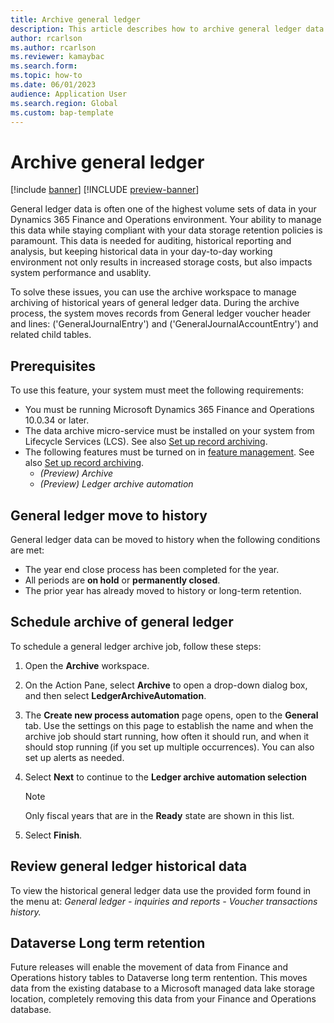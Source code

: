 ```yaml
---
title: Archive general ledger
description: This article describes how to archive general ledger data to help improve database performance while keeping the records available for historical reporting, auditing, machine learning, legal claims, and other purposes.
author: rcarlson
ms.author: rcarlson
ms.reviewer: kamaybac
ms.search.form: 
ms.topic: how-to
ms.date: 06/01/2023
audience: Application User
ms.search.region: Global
ms.custom: bap-template
---
```


# Archive general ledger

[!include [banner](../includes/banner.md)]
[!INCLUDE [preview-banner](../includes/preview-banner.md)]

<!--KFM: Preview until 10.0.34 GA -->
<!--KFM: Add form codes to metadata -->

General ledger data is often one of the highest volume sets of data in your Dynamics 365 Finance and Operations environment. Your ability to manage this data while staying compliant with your data storage retention policies is paramount. This data is needed for auditing, historical reporting and analysis, but keeping historical data in your day-to-day working environment not only results in increased storage costs, but also impacts system performance and usablity. 

To solve these issues, you can use the archive workspace to manage archiving of historical years of general ledger data. During the archive process, the system moves records from General ledger voucher header and lines: ('GeneralJournalEntry') and ('GeneralJournalAccountEntry') and related child tables. 

## Prerequisites

To use this feature, your system must meet the following requirements:

- You must be running Microsoft Dynamics 365 Finance and Operations 10.0.34 or later.
- The data archive micro-service must be installed on your system from Lifecycle Services (LCS). See also [Set up record archiving](archive-setup.md).
- The following features must be turned on in [feature management](../../fin-ops-core/fin-ops/get-started/feature-management/feature-management-overview.md). See also [Set up record archiving](archive-setup.md).
    - *(Preview) Archive*
    - *(Preview) Ledger archive automation*

## General ledger move to history

General ledger data can be moved to history when the following conditions are met:

- The year end close process has been completed for the year. 
- All periods are **on hold** or **permanently closed**. 
- The prior year has already moved to history or long-term retention.

## Schedule archive of general ledger

To schedule a general ledger archive job, follow these steps:

1. Open the **Archive** workspace.
1. On the Action Pane, select **Archive** to open a drop-down dialog box, and then select **LedgerArchiveAutomation**. 
1. The **Create new process automation** page opens, open to the **General** tab. Use the settings on this page to establish the name and when the archive job should start running, how often it should run, and when it should stop running (if you set up multiple occurrences). You can also set up alerts as needed.
1. Select **Next** to continue to the **Ledger archive automation selection**

    > [!NOTE]
    > Only fiscal years that are in the **Ready** state are shown in this list. 

1. Select **Finish**.

## Review general ledger historical data
To view the historical general ledger data use the provided form found in the menu at:
*General ledger - inquiries and reports - Voucher transactions history.*

## Dataverse Long term retention
Future releases will enable the movement of data from Finance and Operations history tables to Dataverse long term rentention.  This moves data from the existing database to a Microsoft managed data lake storage location, completely removing this data from your Finance and Operations database. 
